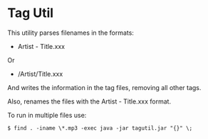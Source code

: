 # Tag Util

This utility parses filenames in the formats:

- Artist - Title.xxx

Or

- /Artist/Title.xxx

And writes the information in the tag files, removing all other tags.

Also, renames the files with the Artist - Title.xxx format.

To run in multiple files use:

```
$ find . -iname \*.mp3 -exec java -jar tagutil.jar "{}" \;
```
